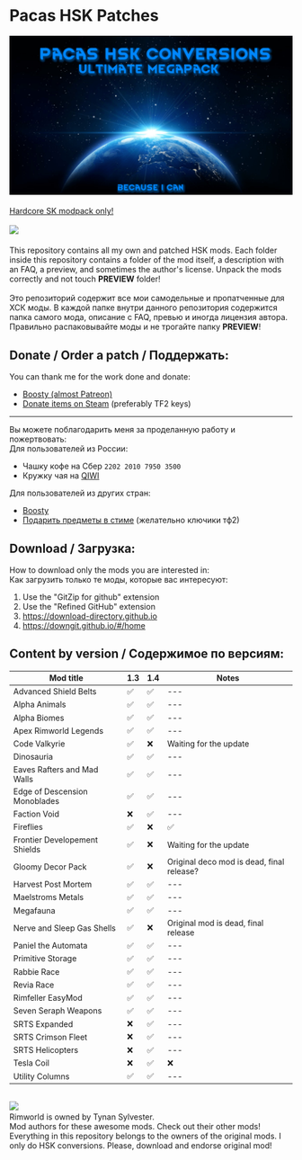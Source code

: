 # Pacas HSK Patches
![Preview](/mod_preview.png?raw=true "Preview")<br><br>
[Hardcore SK modpack only!](https://github.com/skyarkhangel/Hardcore-SK/tree/development)
<br><br>
<img src="https://i.imgur.com/svEwA2k.png"><br><br>
This repository contains all my own and patched HSK mods. Each folder inside this repository contains a folder of the mod itself, a description with an FAQ, a preview, and sometimes the author's license. Unpack the mods correctly and not touch __PREVIEW__ folder!<br><br>
Это репозиторий содержит все мои самодельные и пропатченные для ХСК моды. В каждой папке внутри данного репозитория содержится папка самого мода, описание с FAQ, превью и иногда лицензия автора. Правильно распаковывайте моды и не трогайте папку __PREVIEW__!<br>
## Donate / Order a patch / Поддержать:<br>
You can thank me for the work done and donate:<br>
- [Boosty (almost Patreon)](https://boosty.to/pacas)
- [Donate items on Steam](https://steamcommunity.com/tradeoffer/new/?partner=93729960&token=dgWxX8tO) (preferably TF2 keys)
___
Вы можете поблагодарить меня за проделанную работу и пожертвовать:<br>
Для пользователей из России:<br>
- Чашку кофе на Сбер `2202 2010 7950 3500`<br>
- Кружку чая на [QIWI](https://qiwi.com/n/PACAS)<br>

Для пользователей из других стран:<br>
- [Boosty](https://boosty.to/pacas)
- [Подарить предметы в стиме](https://steamcommunity.com/tradeoffer/new/?partner=93729960&token=dgWxX8tO) (желательно ключики тф2)
## Download / Загрузка:<br>
How to download only the mods you are interested in:<br>
Как загрузить только те моды, которые вас интересуют:<br>
1) Use the "GitZip for github" extension<br>
2) Use the "Refined GitHub" extension<br>
3) https://download-directory.github.io<br>
4) https://downgit.github.io/#/home<br>
## Content by version / Содержимое по версиям:<br>
| Mod title | 1.3 | 1.4 |Notes |
| --- | --- | --- | --- |
| Advanced Shield Belts | :white_check_mark: | :white_check_mark: | --- |
| Alpha Animals | :white_check_mark: | :white_check_mark: | --- |
| Alpha Biomes | :white_check_mark: | :white_check_mark: | --- |
| Apex Rimworld Legends | :white_check_mark: | :white_check_mark: | --- |
| Code Valkyrie | :white_check_mark: | :x: | Waiting for the update |
| Dinosauria | :white_check_mark: | :white_check_mark: | --- |
| Eaves Rafters and Mad Walls | :white_check_mark: | :white_check_mark: | --- |
| Edge of Descension Monoblades | :white_check_mark: | :white_check_mark: | --- |
| Faction Void | :x: | :white_check_mark: | --- |
| Fireflies | :white_check_mark: | :x: | :white_check_mark: |
| Frontier Developement Shields | :white_check_mark: | :x: | Waiting for the update |
| Gloomy Decor Pack | :white_check_mark: | :x: | Original deco mod is dead, final release? |
| Harvest Post Mortem | :white_check_mark: | :white_check_mark: | --- |
| Maelstroms Metals | :white_check_mark: | :white_check_mark: | --- |
| Megafauna | :white_check_mark: | :white_check_mark: | --- |
| Nerve and Sleep Gas Shells | :white_check_mark: | :x: | Original mod is dead, final release |
| Paniel the Automata | :white_check_mark: | :white_check_mark: | --- |
| Primitive Storage | :white_check_mark: | :white_check_mark: | --- |
| Rabbie Race | :white_check_mark: | :white_check_mark: | --- |
| Revia Race | :white_check_mark: | :white_check_mark: | --- |
| Rimfeller EasyMod | :white_check_mark: | :white_check_mark: | --- |
| Seven Seraph Weapons | :white_check_mark: | :white_check_mark: | --- |
| SRTS Expanded | :x: | :white_check_mark: | --- |
| SRTS Crimson Fleet | :x: | :white_check_mark: | --- |
| SRTS Helicopters | :x: | :white_check_mark: | --- |
| Tesla Coil | :x: | :white_check_mark: | :x: |
| Utility Columns | :white_check_mark: | :white_check_mark: | --- |
<br>
<img src="https://i.imgur.com/fdngbbh.png"><br>
Rimworld is owned by Tynan Sylvester.<br>
Mod authors for these awesome mods. Check out their other mods!
Everything in this repository belongs to the owners of the original mods. I only do HSK conversions. Please, download and endorse original mod!
